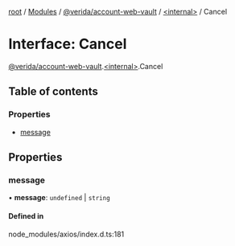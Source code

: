 [root](../README.md) / [Modules](../modules.md) / [@verida/account-web-vault](../modules/verida_account_web_vault.md) / [<internal\>](../modules/verida_account_web_vault._internal_.md) / Cancel

# Interface: Cancel

[@verida/account-web-vault](../modules/verida_account_web_vault.md).[<internal\>](../modules/verida_account_web_vault._internal_.md).Cancel

## Table of contents

### Properties

- [message](verida_account_web_vault._internal_.Cancel.md#message)

## Properties

### message

• **message**: `undefined` \| `string`

#### Defined in

node_modules/axios/index.d.ts:181
